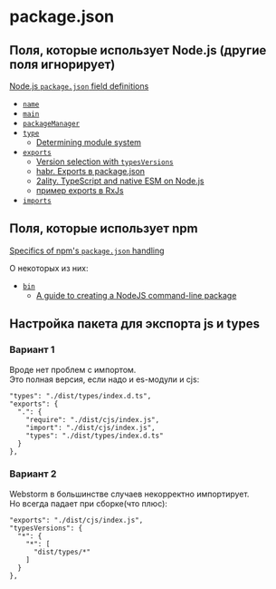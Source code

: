 # package.json

## Поля, которые использует Node.js (другие поля игнорирует)

[Node.js `package.json` field definitions](https://nodejs.org/api/packages.html#nodejs-packagejson-field-definitions)

- [`name`](https://tinyurl.com/hs87ntxz)
- [`main`](https://tinyurl.com/3uxynps4)
- [`packageManager`](https://tinyurl.com/yckheed4)
- [`type`](https://tinyurl.com/vu76nf6n)
  - [Determining module system](https://nodejs.org/api/packages.html#determining-module-system)
- [`exports`](https://tinyurl.com/2p8rmv9f)
  - [Version selection with `typesVersions`](https://www.typescriptlang.org/docs/handbook/declaration-files/publishing.html#version-selection-with-typesversions)
  - [habr. Exports в package.json](https://habr.com/ru/company/space307/blog/546240/)
  - [2ality. TypeScript and native ESM on Node.js](https://2ality.com/2021/06/typescript-esm-nodejs.html)
  - [пример exports в RxJs](https://github.com/ReactiveX/rxjs/blob/master/package.json)
- [`imports`](https://tinyurl.com/42975ypr)

## Поля, которые использует npm

[Specifics of npm's `package.json` handling](https://docs.npmjs.com/cli/v8/configuring-npm/package-json)

О некоторых из них:

- [`bin`](https://docs.npmjs.com/cli/v8/configuring-npm/package-json#bin)
  - [A guide to creating a NodeJS command-line package](https://medium.com/netscape/a-guide-to-create-a-nodejs-command-line-package-c2166ad0452e)

## Настройка пакета для экспорта js и types

### Вариант 1

Вроде нет проблем с импортом.  
Это полная версия, если надо и es-модули и cjs:

```
"types": "./dist/types/index.d.ts",
"exports": {
  ".": {
    "require": "./dist/cjs/index.js",
    "import": "./dist/cjs/index.js",
    "types": "./dist/types/index.d.ts"
  }
},
```

### Вариант 2

Webstorm в большинстве случаев некорректно импортирует.  
Но всегда падает при сборке(что плюс):

```
"exports": "./dist/cjs/index.js",
"typesVersions": {
  "*": {
    "*": [
      "dist/types/*"
    ]
  }
},
```
